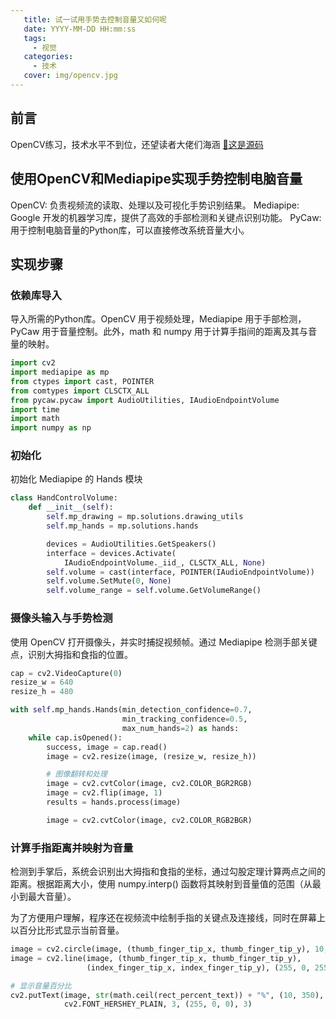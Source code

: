 ```yaml
---
   title: 试一试用手势去控制音量又如何呢
   date: YYYY-MM-DD HH:mm:ss
   tags:
     - 视觉
   categories:
     - 技术
   cover: img/opencv.jpg
---
```

## 前言
OpenCV练习，技术水平不到位，还望读者大佬们海涵
[🦉这是源码](https://github.com/Sadcato/Landslide-monitoring-and-early-warning-system-based-on-deep-learning)

## 使用OpenCV和Mediapipe实现手势控制电脑音量
OpenCV: 负责视频流的读取、处理以及可视化手势识别结果。
Mediapipe: Google 开发的机器学习库，提供了高效的手部检测和关键点识别功能。
PyCaw: 用于控制电脑音量的Python库，可以直接修改系统音量大小。

## 实现步骤

### 依赖库导入
导入所需的Python库。OpenCV 用于视频处理，Mediapipe 用于手部检测，PyCaw 用于音量控制。此外，math 和 numpy 用于计算手指间的距离及其与音量的映射。
``` Python
import cv2
import mediapipe as mp
from ctypes import cast, POINTER
from comtypes import CLSCTX_ALL
from pycaw.pycaw import AudioUtilities, IAudioEndpointVolume
import time
import math
import numpy as np

```

### 初始化
初始化 Mediapipe 的 Hands 模块
``` Python
class HandControlVolume:
    def __init__(self):
        self.mp_drawing = mp.solutions.drawing_utils
        self.mp_hands = mp.solutions.hands

        devices = AudioUtilities.GetSpeakers()
        interface = devices.Activate(
            IAudioEndpointVolume._iid_, CLSCTX_ALL, None)
        self.volume = cast(interface, POINTER(IAudioEndpointVolume))
        self.volume.SetMute(0, None)
        self.volume_range = self.volume.GetVolumeRange()

```
### 摄像头输入与手势检测
使用 OpenCV 打开摄像头，并实时捕捉视频帧。通过 Mediapipe 检测手部关键点，识别大拇指和食指的位置。
``` Python
cap = cv2.VideoCapture(0)
resize_w = 640
resize_h = 480

with self.mp_hands.Hands(min_detection_confidence=0.7,
                         min_tracking_confidence=0.5,
                         max_num_hands=2) as hands:
    while cap.isOpened():
        success, image = cap.read()
        image = cv2.resize(image, (resize_w, resize_h))

        # 图像翻转和处理
        image = cv2.cvtColor(image, cv2.COLOR_BGR2RGB)
        image = cv2.flip(image, 1)
        results = hands.process(image)

        image = cv2.cvtColor(image, cv2.COLOR_RGB2BGR)

```

### 计算手指距离并映射为音量
检测到手掌后，系统会识别出大拇指和食指的坐标，通过勾股定理计算两点之间的距离。根据距离大小，使用 numpy.interp() 函数将其映射到音量值的范围（从最小到最大音量）。

为了方便用户理解，程序还在视频流中绘制手指的关键点及连接线，同时在屏幕上以百分比形式显示当前音量。
```Python
image = cv2.circle(image, (thumb_finger_tip_x, thumb_finger_tip_y), 10, (255, 0, 255), -1)
image = cv2.line(image, (thumb_finger_tip_x, thumb_finger_tip_y),
                 (index_finger_tip_x, index_finger_tip_y), (255, 0, 255), 5)

# 显示音量百分比
cv2.putText(image, str(math.ceil(rect_percent_text)) + "%", (10, 350),
            cv2.FONT_HERSHEY_PLAIN, 3, (255, 0, 0), 3)

```